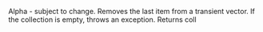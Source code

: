   Alpha - subject to change.
  Removes the last item from a transient vector. If
  the collection is empty, throws an exception. Returns coll